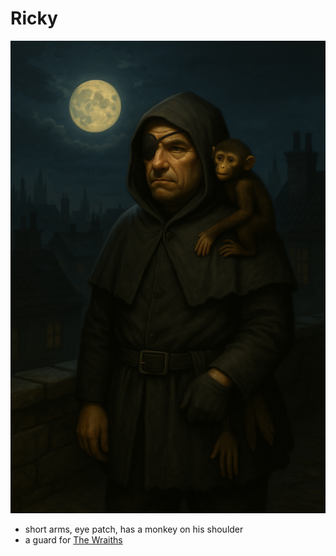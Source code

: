 # Ricky

![Ricky](./ricky.png)

- short arms, eye patch, has a monkey on his shoulder
- a guard for [The Wraiths](wraiths.md)

